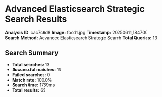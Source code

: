 # Advanced Elasticsearch Strategic Search Results

**Analysis ID:** cac7c6d8
**Image:** food1.jpg
**Timestamp:** 20250611_184700
**Search Method:** Advanced Elasticsearch Strategic Search
**Total Queries:** 13

## Search Summary

- **Total searches:** 13
- **Successful matches:** 13
- **Failed searches:** 0
- **Match rate:** 100.0%
- **Search time:** 1769ms
- **Total results:** 65

